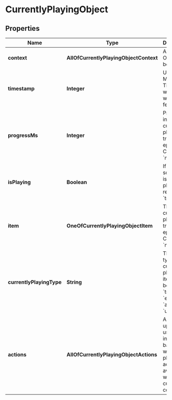 # CurrentlyPlayingObject

## Properties
Name | Type | Description | Notes
------------ | ------------- | ------------- | -------------
**context** | **AllOfCurrentlyPlayingObjectContext** | A Context Object. Can be &#x60;null&#x60;. |  [optional]
**timestamp** | **Integer** | Unix Millisecond Timestamp when data was fetched |  [optional]
**progressMs** | **Integer** | Progress into the currently playing track or episode. Can be &#x60;null&#x60;. |  [optional]
**isPlaying** | **Boolean** | If something is currently playing, return &#x60;true&#x60;. |  [optional]
**item** | **OneOfCurrentlyPlayingObjectItem** | The currently playing track or episode. Can be &#x60;null&#x60;. |  [optional]
**currentlyPlayingType** | **String** | The object type of the currently playing item. Can be one of &#x60;track&#x60;, &#x60;episode&#x60;, &#x60;ad&#x60; or &#x60;unknown&#x60;.  |  [optional]
**actions** | **AllOfCurrentlyPlayingObjectActions** | Allows to update the user interface based on which playback actions are available within the current context.  |  [optional]
